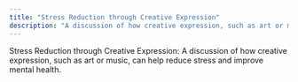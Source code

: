 ```yaml
---
title: "Stress Reduction through Creative Expression"
description: "A discussion of how creative expression, such as art or music, can help reduce stress and improve mental health."
---
```

Stress Reduction through Creative Expression: A discussion of how creative expression, such as art or music, can help reduce stress and improve mental health.